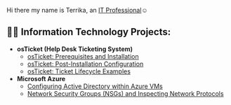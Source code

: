 Hi there my name is Terrika, an <a href="https://linkedin.com/in/terrika-harris">IT Professional</a>☺</h1>

<h2>👨‍💻 Information Technology Projects:</h2>

- <b>osTicket (Help Desk Ticketing System)</b>
  - [osTicket: Prerequisites and Installation](https://github.com/Terry23-IT/osticket-prereqs)
  - [osTicket: Post-Installation Configuration](https://github.com/Terry23-IT/post-install-config)
  - [osTicket: Ticket Lifecycle Examples](https://github.com/Terry23-IT/ticket-lifecycle)
- <b>Microsoft Azure</b>
  - [Configuring Active Directory within Azure VMs](https://github.com/Terry23-IT/configure-ad)
  - [Network Security Groups (NSGs) and Inspecting Network Protocols](https://github.com/Terry23-IT/azure-network-protocols)

